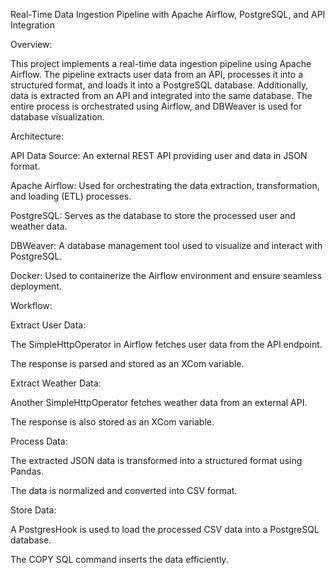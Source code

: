 Real-Time Data Ingestion Pipeline with Apache Airflow, PostgreSQL, and API Integration


Overview:

This project implements a real-time data ingestion pipeline using Apache Airflow. The pipeline extracts user data from an API, processes it into a structured format, and loads it into a PostgreSQL database. Additionally, data is extracted from an API and integrated into the same database. The entire process is orchestrated using Airflow, and DBWeaver is used for database visualization.

Architecture:


API Data Source: An external REST API providing user and data in JSON format.

Apache Airflow: Used for orchestrating the data extraction, transformation, and loading (ETL) processes.

PostgreSQL: Serves as the database to store the processed user and weather data.

DBWeaver: A database management tool used to visualize and interact with PostgreSQL.

Docker: Used to containerize the Airflow environment and ensure seamless deployment.

Workflow:

Extract User Data:

The SimpleHttpOperator in Airflow fetches user data from the API endpoint.

The response is parsed and stored as an XCom variable.

Extract Weather Data:

Another SimpleHttpOperator fetches weather data from an external API.

The response is also stored as an XCom variable.

Process Data:

The extracted JSON data is transformed into a structured format using Pandas.

The data is normalized and converted into CSV format.

Store Data:

A PostgresHook is used to load the processed CSV data into a PostgreSQL database.

The COPY SQL command inserts the data efficiently.
